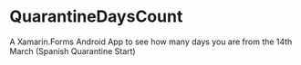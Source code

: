 # QuarantineDaysCount
A Xamarin.Forms Android App to see how many days you are from the 14th March (Spanish Quarantine Start)
